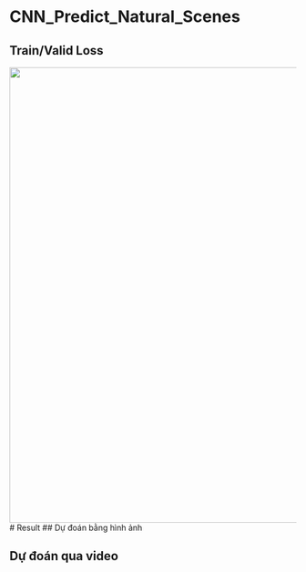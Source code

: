 # CNN_Predict_Natural_Scenes
## Train/Valid Loss
<img src="![11](https://github.com/NhanTranCoding/CNN_Predict_Natural_Scenes/assets/129369698/8c90879c-0a16-468d-8a47-5550430a567e)" width="800"> 
# Result
## Dự đoán bằng hình ảnh 

## Dự đoán qua video
